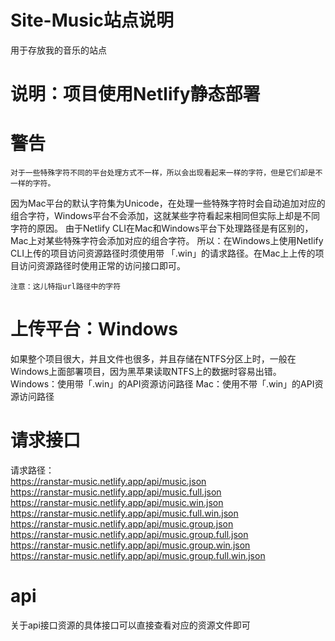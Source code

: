 # Site-Music站点说明
用于存放我的音乐的站点

# 说明：项目使用Netlify静态部署 

# 警告
    对于一些特殊字符不同的平台处理方式不一样，所以会出现看起来一样的字符，但是它们却是不一样的字符。
因为Mac平台的默认字符集为Unicode，在处理一些特殊字符时会自动追加对应的组合字符，Windows平台不会添加，这就某些字符看起来相同但实际上却是不同字符的原因。
    由于Netlify CLI在Mac和Windows平台下处理路径是有区别的，Mac上对某些特殊字符会添加对应的组合字符。
    所以：在Windows上使用Netlify CLI上传的项目访问资源路径时须使用带 「.win」的请求路径。在Mac上上传的项目访问资源路径时使用正常的访问接口即可。
    
    注意：这儿特指url路径中的字符
    
# 上传平台：Windows 
   如果整个项目很大，并且文件也很多，并且存储在NTFS分区上时，一般在Windows上面部署项目，因为黑苹果读取NTFS上的数据时容易出错。
  Windows：使用带「.win」的API资源访问路径
  Mac：使用不带「.win」的API资源访问路径


# 请求接口
请求路径：\
https://ranstar-music.netlify.app/api/music.json \
https://ranstar-music.netlify.app/api/music.full.json \
https://ranstar-music.netlify.app/api/music.win.json \
https://ranstar-music.netlify.app/api/music.full.win.json \
https://ranstar-music.netlify.app/api/music.group.json \
https://ranstar-music.netlify.app/api/music.group.full.json \
https://ranstar-music.netlify.app/api/music.group.win.json \
https://ranstar-music.netlify.app/api/music.group.full.win.json


# api
关于api接口资源的具体接口可以直接查看对应的资源文件即可
